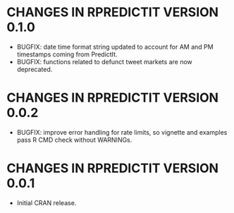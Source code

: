 # CHANGES IN RPREDICTIT VERSION 0.1.0

- BUGFIX: date time format string updated to account for AM and PM timestamps coming from PredictIt.
- BUGFIX: functions related to defunct tweet markets are now deprecated.

# CHANGES IN RPREDICTIT VERSION 0.0.2

- BUGFIX: improve error handling for rate limits, so vignette and examples pass R CMD check without WARNINGs.

# CHANGES IN RPREDICTIT VERSION 0.0.1

- Initial CRAN release.
